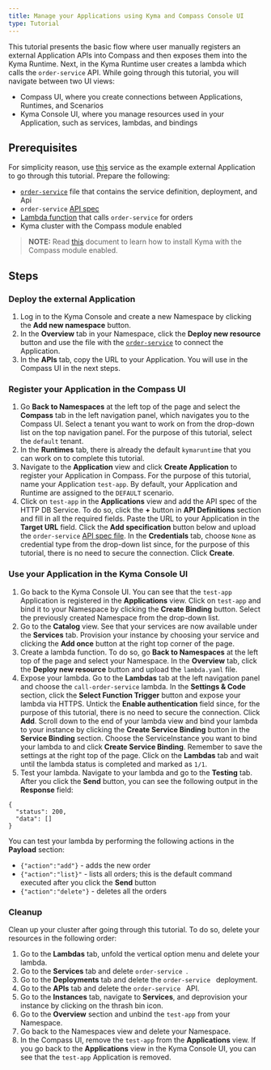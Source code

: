```yaml
---
title: Manage your Applications using Kyma and Compass Console UI
type: Tutorial
---
```


This tutorial presents the basic flow where user manually registers an external Application APIs into Compass and then exposes them into the Kyma Runtime. Next, in the Kyma Runtime user creates a lambda which calls the `order-service` API. While going through this tutorial, you will navigate between two UI views:
- Compass UI, where you create connections between Applications, Runtimes, and Scenarios
- Kyma Console UI, where you manage resources used in your Application, such as services, lambdas, and bindings

## Prerequisites

For simplicity reason, use [this](https://github.com/kyma-project/examples/tree/master/http-db-service) service as the example external Application to go through this tutorial. Prepare the following:
- [`order-service`](./assets/order-service.yaml) file that contains the service definition, deployment, and Api
- `order-service` [API spec](./assets/order-service-api-spec.yaml)
- [Lambda function](./assets/lambda.yaml) that calls `order-service` for orders
- Kyma cluster with the Compass module enabled

>**NOTE:** Read [this](#installation-enable-compass-in-kyma-default-kyma-installation) document to learn how to install Kyma with the Compass module enabled.

## Steps

### Deploy the external Application

1. Log in to the Kyma Console and create a new Namespace by clicking the **Add new namespace** button.
2. In the **Overview** tab in your Namespace, click the **Deploy new resource** button and use the file with the  [`order-service`](./assets/order-service.yaml) to connect the Application.
3. In the **APIs** tab, copy the URL to your Application. You will use in the Compass UI in the next steps.

### Register your Application in the Compass UI

1. Go **Back to Namespaces** at the left top of the page and select the **Compass** tab in the left navigation panel, which navigates you to the Compass UI. Select a tenant you want to work on from the drop-down list on the top navigation panel. For the purpose of this tutorial, select the `default` tenant.
2. In the **Runtimes** tab, there is already the default `kymaruntime` that you can work on to complete this tutorial.
3. Navigate to the **Application** view and click **Create Application** to register your Application in Compass. For the purpose of this tutorial, name your Application `test-app`. By default, your Application and Runtime are assigned to the `DEFAULT` scenario.
4. Click on `test-app` in the **Applications** view and add the API spec of the HTTP DB Service. To do so, click the **+** button in **API Definitions** section and fill in all the required fields. Paste the URL to your Application in the **Target URL** field. Click the **Add specification** button below and upload the `order-service` [API spec file](./assets/order-service-api-spec.yaml). In the **Credentials** tab, choose `None` as credential type from the drop-down list since, for the purpose of this tutorial, there is no need to secure the connection. Click **Create**.

### Use your Application in the Kyma Console UI

1. Go back to the Kyma Console UI. You can see that the `test-app` Application is registered in the **Applications** view. Click on `test-app` and bind it to your Namespace by clicking the  **Create Binding** button. Select the previously created Namespace from the drop-down list.
2. Go to the **Catalog** view. See that your services are now available under the **Services** tab. Provision your instance by choosing your service and clicking the **Add once** button at the right top corner of the page.
3. Create a lambda function. To do so, go **Back to Namespaces** at the left top of the page and select your Namespace. In the **Overview** tab, click the **Deploy new resource** button and upload the `lambda.yaml` file.
4. Expose your lambda. Go to the **Lambdas** tab at the left navigation panel and choose the `call-order-service` lambda. In the **Settings & Code** section, click the **Select Function Trigger** button and expose your lambda via HTTPS. Untick the **Enable authentication** field since, for the purpose of this tutorial, there is no need to secure the connection. Click **Add**. Scroll down to the end of your lambda view and bind your lambda to your instance by clicking the **Create Service Binding** button in the **Service Binding** section. Choose the ServiceInstance you want to bind your lambda to and click **Create Service Binding**. Remember to save the settings at the right top of the page. Click on the **Lambdas** tab and wait until the lambda status is completed and marked as `1/1`.  
5. Test your lambda. Navigate to your lambda and go to the **Testing** tab. After you click the **Send** button, you can see the following output in the **Response** field:
```
{
  "status": 200,
  "data": []
}
```
You can test your lambda by performing the following actions in the **Payload** section:
  - `{"action":"add"}` - adds the new order
  - `{"action":"list}"` - lists all orders; this is the default command executed after you click the **Send** button
  - `{"action":"delete"}` - deletes all the orders

### Cleanup

Clean up your cluster after going through this tutorial. To do so, delete your resources in the following order:
1. Go to the **Lambdas** tab, unfold the vertical option menu and delete your lambda.
2. Go to the **Services** tab and delete `order-service `.
3. Go to the **Deployments** tab and delete the `order-service ` deployment.
4. Go to the **APIs** tab and delete the `order-service ` API.
5. Go to the **Instances** tab, navigate to **Services**, and deprovision your instance by clicking on the thrash bin icon.
6. Go to the **Overview** section and unbind the `test-app` from your Namespace.
7. Go back to the Namespaces view and delete your Namespace.
8. In the Compass UI, remove the `test-app` from the **Applications** view. If you go back to the **Applications** view in the Kyma Console UI, you can see that the `test-app` Application is removed.
